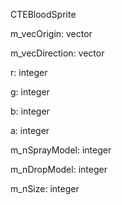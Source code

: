 CTEBloodSprite

m_vecOrigin: vector

m_vecDirection: vector

r: integer

g: integer

b: integer

a: integer

m_nSprayModel: integer

m_nDropModel: integer

m_nSize: integer